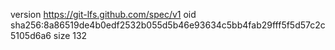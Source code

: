 version https://git-lfs.github.com/spec/v1
oid sha256:8a86519de4b0edf2532b055d5b46e93634c5bb4fab29fff5f5d57c2c5105d6a6
size 132
